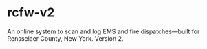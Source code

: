 # rcfw-v2
An online system to scan and log EMS and fire dispatches—built for Rensselaer County, New York. Version 2.
